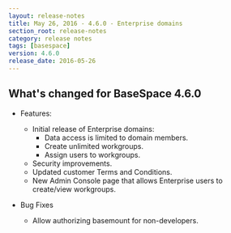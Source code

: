 ```yaml
---
layout: release-notes
title: May 26, 2016 - 4.6.0 - Enterprise domains
section_root: release-notes
category: release notes
tags: [basespace]
version: 4.6.0
release_date: 2016-05-26
---
```


## What's changed for BaseSpace 4.6.0
- Features:
  - Initial release of Enterprise domains:
     - Data access is limited to domain members.
     - Create unlimited workgroups.
     - Assign users to workgroups.
  - Security improvements.
  - Updated customer Terms and Conditions.
  - New Admin Console page that allows Enterprise users to create/view workgroups.
  
- Bug Fixes
  - Allow authorizing basemount for non-developers.
